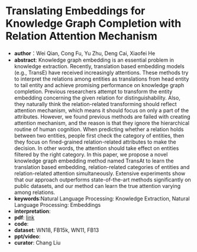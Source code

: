 # Translating Embeddings for Knowledge Graph Completion with Relation Attention Mechanism
* **author**：Wei Qian, Cong Fu, Yu Zhu, Deng Cai, Xiaofei He
* **abstract**: Knowledge graph embedding is an essential problem in knowledge extraction. Recently, translation based embedding models (e.g., TransE) have received increasingly attentions. These methods try to interpret the relations among entities as translations from head entity to tail entity and achieve promising performance on knowledge graph completion. Previous researchers attempt to transform the entity embedding concerning the given relation for distinguishability. Also, they naturally think the relation-related transforming should reflect attention mechanism, which means it should focus on only a part of the attributes. However, we found previous methods are failed with creating attention mechanism, and the reason is that they ignore the hierarchical routine of human cognition. When predicting whether a relation holds between two entities, people first check the category of entities, then they focus on fined-grained relation-related attributes to make the decision. In other words, the attention should take effect on entities filtered by the right category. In this paper, we propose a novel knowledge graph embedding method named TransAt to learn the translation based embedding, relation-related categories of entities and relation-related attention simultaneously. Extensive experiments show that our approach outperforms state-of-the-art methods significantly on public datasets, and our method can learn the true attention varying among relations.
* **keywords**:Natural Language Processing: Knowledge Extraction, Natural Language Processing: Embeddings
* **interpretation**: 
* **pdf**:  [link](https://www.ijcai.org/Proceedings/2018/0596.pdf)
* **code**: 
* **dataset**: WN18, FB15k, WN11, FB13 
* **ppt/video**: 
* **curator**: Chang Liu
